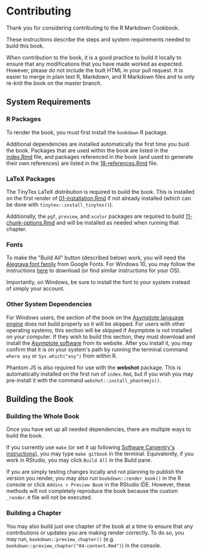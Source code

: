 # Contributing

Thank you for considering contributing to the R Markdown Cookbook.

These instructions describe the steps and system requirements needed to build this book. 

When contribution to the book, it is a good practice to build it locally to ensure that any modifications that you have made worked as expected. However, please do not include the built HTML in your pull request. It is easier to merge in plain text R, Markdown, and R Markdown files and to only re-knit the book on the master branch. 

## System Requirements

### R Packages

To render the book, you must first install the `bookdown` R package. 

Additional dependencies are installed automatically the first time you buid the book. Packages that are used within the book are listed in the [index.Rmd](https://github.com/yihui/rmarkdown-cookbook/blob/master/index.Rmd) file, and packages referenced in the book (and used to generate their own references) are listed in the [18-references.Rmd](https://github.com/yihui/rmarkdown-cookbook/blob/master/18-references.Rmd) file. 

### LaTeX Packages

The TinyTex LaTeX distribution is required to build the book. This is installed on the first render of [01-installation.Rmd](https://github.com/yihui/rmarkdown-cookbook/blob/master/18-references.Rmd) if not already installed (which can be done with `tinytex::install_tinytex()`).

Additionally, the `pgf`, `preview`, and `xcolor` packages are required to build [11-chunk-options.Rmd](https://github.com/yihui/rmarkdown-cookbook/blob/master/11-chunk-options.Rmd) and will be installed as needed when running that chapter. 

### Fonts

To make the "Build All" button (described below) work, you will need the [Alegraya font family](https://fonts.google.com/specimen/Alegreya) from Google Fonts. For Windows 10, you may follow the instructions [here](https://winaero.com/how-to-install-and-use-google-fonts-in-windows-10/) to download (or find similar instructions for your OS).

Importantly, on Windows, be sure to install the font to your system instead of simply your account.

### Other System Dependencies

For Windows users, the section of the book on the [Asymptote language engine](https://bookdown.org/yihui/rmarkdown-cookbook/eng-asy.html) does not build properly so it will be skipped. For users with other operating systems, this section will be skipped if Asymptote is not installed on your computer. If they wish to build this section, they must download and install the [Asymptote software](https://asymptote.sourceforge.io/) from its website. After you install it, you may confirm that it is on your system's path by running the terminal command `where asy` or `Sys.which("asy")` from within R.

Phantom JS is also required for use with the **webshot** package. This is automatically installed on the first run of `index.Rmd`, but if you wish you may pre-install it with the command `webshot::install_phantomjs()`.

## Building the Book

### Building the Whole Book

Once you have set up all needed dependencies, there are multiple ways to build the book. 

If you currently use `make` (or set it up following [Software Carpentry's instructions](https://swcarpentry.github.io/make-novice/)), you may type `make gitbook` in the terminal. Equivalently, if you work in RStudio, you may click `Build All` in the Build pane.

If you are simply testing changes locally and not planning to publish the version you render, you may also run `bookdown::render_book()` in the R console or click `Addins > Preview Book` in the RStudio IDE. However, these methods will not completely reproduce the book because the custom `_render.R` file will not be executed.

### Building a Chapter

You may also build just one chapter of the book at a time to ensure that any contributions or updates you are making render correctly. To do so, you may run, `bookdown::preview_chapter()` (e.g. `bookdown::preview_chapter("04-content.Rmd")`) in the console. 


